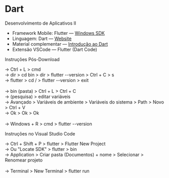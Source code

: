# Dart
Desenvolvimento de Aplicativos II

* Framework Mobile: Flutter — <a href="https://docs.flutter.dev/get-started/install/windows"> Windows SDK </a>
* Linguagem: Dart — <a href="https://dartpad.dev/"> Website </a> 
* Material complementar — <a href="https://www.paulocagol.dev.br/2021/04/00004-introducao-linguagem-dart/"> Introdução ao Dart </a>
* Extensão VSCode — Flutter (Dart Code)

Instruções Pós-Download

→ Ctrl + L >  cmd <br>
→ dir > cd bin > dir > flutter --version > Ctrl + C > s <br>
→ flutter > cd / > flutter --version > exit <br>
<br>
→ bin (pasta) > Ctrl + L > Ctrl + C <br>
→ (pesquisa) > editar variáveis <br>
→ Avançado > Variáveis de ambiente > Variáveis do sistema > Path > Novo > Ctrl + V <br>
→ Ok > Ok > Ok <br>
<br>
→ Windows + R > cmd > flutter --version

Instruções no Visual Studio Code

→ Ctrl + Shift + P > flutter > Flutter New Project <br>
→ Ou "Locate SDK" > flutter > bin <br>
→ Application > Criar pasta (Documentos) + nome > Selecionar > Renomear projeto <br>
<br>
→ Terminal > New Terminal > flutter run

